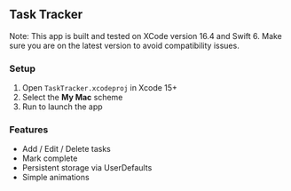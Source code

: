 ## Task Tracker ##

Note: This app is built and tested on XCode version 16.4 and Swift 6. Make sure you are on the latest version to avoid compatibility issues.

### Setup
1. Open `TaskTracker.xcodeproj` in Xcode 15+
2. Select the **My Mac** scheme
3. Run to launch the app

### Features
- Add / Edit / Delete tasks
- Mark complete
- Persistent storage via UserDefaults
- Simple animations
